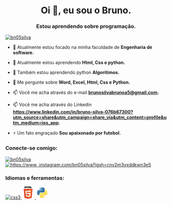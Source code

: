 <h1 align="center">Oi 👋, eu sou o Bruno.</h1>
<h3 align="center">Estou aprendendo sobre programação.</h3>

<p align="left"> <a href="https: //twitter.com/bn05silva" target="blank"><img src="https://img.shields.io/twitter/follow/bn05silva?logo=twitter&style=for-the-badge" alt="bn05silva" /></a> </p>

- 🔭 Atualmente estou focado na minha faculdade de **Engenharia de software.**

- 🌱 Atualmente estou aprendendo **Html, Css e python.**

- 👯 Também estou aprendendo python **Algoritimos.**

- 💬 Me pergunte sobre **Word, Excel, Html, Css e Python.**

- 📫 Você me acha através do e-mail **brunosilvabrunoa5@gmail.com.**
  
- 📫 Você me acha através do Linkedin **https://www.linkedin.com/in/bruno-silva-076b67300?utm_source=share&utm_campaign=share_via&utm_content=profile&utm_medium=ios_app.**
  
- ⚡ Um fato engraçado **Sou apaixonado por futebol.**

<h3 align="left">Conecte-se comigo:</h3>
<p align="left">
<a href="https://twitter.com/bn05silva" target="blank"><img alinhar="center" src="https://raw.githubusercontent.com/rahuldkjain/github-profile-readme-generator/master/src/images/icons/Social/twitter.svg" alt="bn05silva" height=" 30" width="40" /></a>
<a href="https://instagram.com/https://www.instagram.com/bn05silva?igsh=cnv2m3yxddkwn3e5" target="blank"><img alinhar="center" src="https://raw.githubusercontent.com/rahuldkjain/github-profile-readme-generator/master/src/images/icons/Social/instagram.svg" alt="https://www .instagram.com/bn05silva?igsh=cnv2m3yxddkwn3e5" height="30" width="40" /></a>
</p>

<h3 align="left">Idiomas e ferramentas:</h3>
<p align ="esquerda"> <a href="https://www.w3schools.com/css/" target="_blank" rel="noreferrer"> <img src="https://raw.githubusercontent.com/devicons /devicon/master/icons/css3/css3-original-wordmark.svg" alt="css3" width="40" height="40"/> </a> <a href="https://www.w3 .org/html/" target="_blank" rel="noreferrer"> <img src="https://raw.githubusercontent.com/devicons/devicon/master/icons/html5/html5-original-wordmark.svg" alt="html5" width="40" height="40"/> </a> <a href="https://www.python.org" target="_blank" rel="noreferrer"> <img src ="https://raw.githubusercontent.com/devicons/devicon/master/icons/python/python-original.svg" alt="python" width="40" height="40"/> </a> 
